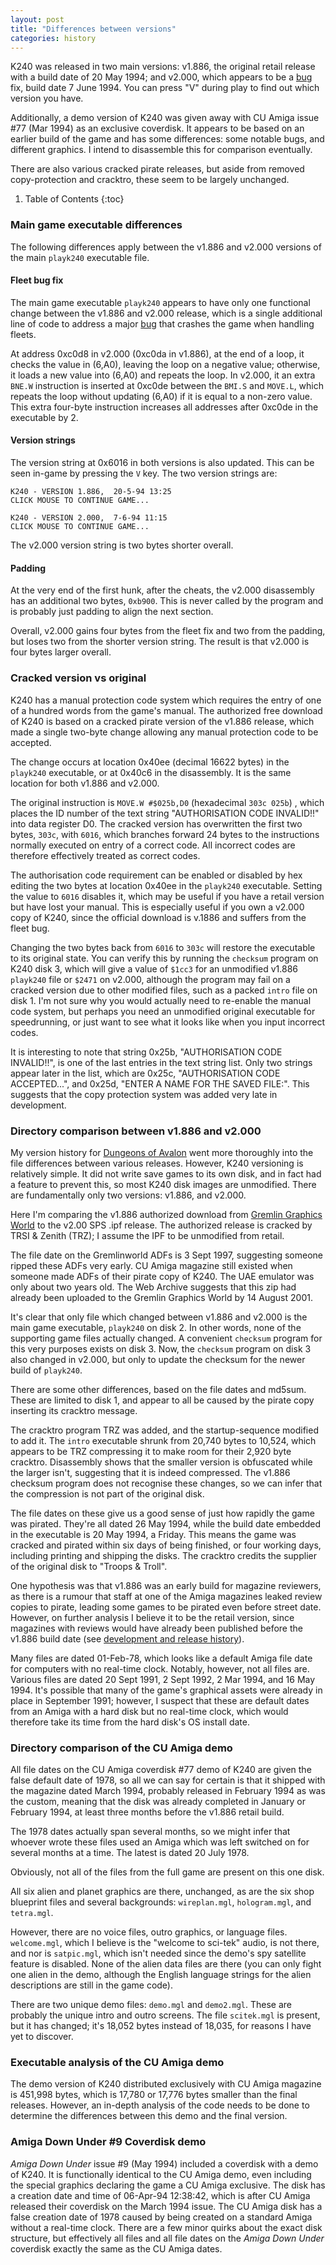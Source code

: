 ```yaml
---
layout: post
title: "Differences between versions"
categories: history
---
```


K240 was released in two main versions: v1.886, the original retail release with
a build date of 20 May 1994; and v2.000, which appears to be a
[bug](../game-mechanics/bugs.html) fix, build date 7 June 1994. You can press
"V" during play to find out which version you have.

Additionally, a demo version of K240 was given away with CU Amiga issue #77 (Mar
1994) as an exclusive coverdisk. It appears to be based on an earlier build of
the game and has some differences: some notable bugs, and different graphics. I
intend to disassemble this for comparison eventually.

There are also various cracked pirate releases, but aside from removed
copy-protection and cracktro, these seem to be largely unchanged.

1. Table of Contents
{:toc}

### Main game executable differences

The following differences apply between the v1.886 and v2.000 versions of the
main `playk240` executable file.

#### Fleet bug fix

The main game executable `playk240` appears to have only one functional change
between the v1.886 and v2.000 release, which is a single additional line of code
to address a major [bug](../game-mechanics/bugs.html) that crashes the game
when handling fleets.

At address 0xc0d8 in v2.000 (0xc0da in v1.886), at the end of a loop, it checks
the value in (6,A0), leaving the loop on a negative value; otherwise, it loads a
new value into (6,A0) and repeats the loop. In v2.000, it an extra `BNE.W`
instruction is inserted at 0xc0de between the `BMI.S` and `MOVE.L`, which
repeats the loop without updating (6,A0) if it is equal to a non-zero value.
This extra four-byte instruction increases all addresses after 0xc0de in the
executable by 2.

#### Version strings

The version string at 0x6016 in both versions is also updated. This can be seen
in-game by pressing the `V` key. The two version strings are:

    K240 - VERSION 1.886,  20-5-94 13:25
    CLICK MOUSE TO CONTINUE GAME...

    K240 - VERSION 2.000,  7-6-94 11:15
    CLICK MOUSE TO CONTINUE GAME...

The v2.000 version string is two bytes shorter overall.

#### Padding

At the very end of the first hunk, after the cheats, the v2.000 disassembly has
an additional two bytes, `0xb900`. This is never called by the program and is
probably just padding to align the next section.

Overall, v2.000 gains four bytes from the fleet fix and two from the padding,
but loses two from the shorter version string. The result is that v2.000 is four
bytes larger overall.

### Cracked version vs original

K240 has a manual protection code system which requires the entry of one of a
hundred words from the game's manual. The authorized free download of K240 is
based on a cracked pirate version of the v1.886 release, which made a single
two-byte change allowing any manual protection code to be accepted.

The change occurs at location 0x40ee (decimal 16622 bytes) in the `playk240`
executable, or at 0x40c6 in the disassembly. It is the same location for both
v1.886 and v2.000.

The original instruction is `MOVE.W #$025b,D0` (hexadecimal `303c 025b`) , which
places the ID number of the text string "AUTHORISATION CODE INVALID!!" into data
register D0. The cracked version has overwritten the first two bytes, `303c`,
with `6016`, which branches forward 24 bytes to the instructions normally
executed on entry of a correct code. All incorrect codes are therefore
effectively treated as correct codes.

The authorisation code requirement can be enabled or disabled by hex editing the
two bytes at location 0x40ee in the `playk240` executable. Setting the value to
`6016` disables it, which may be useful if you have a retail version but have
lost your manual. This is especially useful if you own a v2.000 copy of K240,
since the official download is v.1886 and suffers from the fleet bug.

Changing the two bytes back from `6016` to `303c` will restore the executable to
its original state. You can verify this by running the `checksum` program on
K240 disk 3, which will give a value of `$1cc3` for an unmodified v1.886
`playk240` file or `$2471` on v2.000, although the program may fail on a cracked
version due to other modified files, such as a packed `intro` file on disk 1.
I'm not sure why you would actually need to re-enable the manual code system,
but perhaps you need an unmodified original executable for speedrunning, or just
want to see what it looks like when you input incorrect codes.

It is interesting to note that string 0x25b, "AUTHORISATION CODE INVALID!!", is
one of the last entries in the text string list. Only two strings appear later
in the list, which are 0x25c, "AUTHORISATION CODE ACCEPTED...", and 0x25d,
"ENTER A NAME FOR THE SAVED FILE:". This suggests that the copy protection
system was added very late in development.

### Directory comparison between v1.886 and v2.000

My version history for [Dungeons of
Avalon](https://tetracorp.github.io/dungeons-of-avalon/history/version-differences.html)
went more thoroughly into the file differences between various releases.
However, K240 versioning is relatively simple. It did not write save games to
its own disk, and in fact had a feature to prevent this, so most K240 disk
images are unmodified. There are fundamentally only two versions: v1.886, and
v2.000.

Here I'm comparing the v1.886 authorized download from [Gremlin Graphics
World](http://gremlinworld.emuunlim.com/amiga.htm) to the v2.00 SPS .ipf
release. The authorized release is cracked by TRSI & Zenith (TRZ); I assume the
IPF to be unmodified from retail.

The file date on the Gremlinworld ADFs is 3 Sept 1997, suggesting someone ripped
these ADFs very early. CU Amiga magazine still existed when someone made ADFs of
their pirate copy of K240. The UAE emulator was only about two years old. The
Web Archive suggests that this zip had already been uploaded to the Gremlin
Graphics World by 14 August 2001.

It's clear that only file which changed between v1.886 and v2.000 is the main
game executable, `playk240` on disk 2. In other words, none of the supporting
game files actually changed. A convenient `checksum` program for this very
purposes exists on disk 3.  Now, the `checksum` program on disk 3 also changed
in v2.000, but only to update the checksum for the newer build of `playk240`.

There are some other differences, based on the file dates and md5sum. These are
limited to disk 1, and appear to all be caused by the pirate copy inserting its
cracktro message.

The cracktro program TRZ was added, and the startup-sequence modified to add it.
The `intro` executable shrunk from 20,740 bytes to 10,524, which appears to be
TRZ compressing it to make room for their 2,920 byte cracktro. Disassembly shows
that the smaller version is obfuscated while the larger isn't, suggesting that
it is indeed compressed. The v1.886 checksum program does not recognise these
changes, so we can infer that the compression is not part of the original disk.

The file dates on these give us a good sense of just how rapidly the game was
pirated. They're all dated 26 May 1994, while the build date embedded in the
executable is 20 May 1994, a Friday. This means the game was cracked and pirated
within six days of being finished, or four working days, including printing and
shipping the disks. The cracktro credits the supplier of the original disk to
"Troops & Troll".

One hypothesis was that v1.886 was an early build for magazine reviewers, as
there is a rumour that staff at one of the Amiga magazines leaked review copies
to pirate, leading some games to be pirated even before street date. However, on
further analysis I believe it to be the retail version, since magazines with
reviews would have already been published before the v1.886 build date
(see [development and release history](../history/development.html)).

Many files are dated 01-Feb-78, which looks like a default Amiga file date for
computers with no real-time clock. Notably, however, not all files are. Various
files are dated 20 Sept 1991, 2 Sept 1992, 2 Mar 1994, and 16 May 1994. It's
possible that many of the game's graphical assets were already in place in
September 1991; however, I suspect that these are default dates from an Amiga
with a hard disk but no real-time clock, which would therefore take its time
from the hard disk's OS install date.

### Directory comparison of the CU Amiga demo

All file dates on the CU Amiga coverdisk #77 demo of K240 are given the false
default date of 1978, so all we can say for certain is that it shipped with the
magazine dated March 1994, probably released in February 1994 as was the custom,
meaning that the disk was already completed in January or February 1994, at
least three months before the v1.886 retail build.

The 1978 dates actually span several months, so we might infer that whoever
wrote these files used an Amiga which was left switched on for several months at
a time. The latest is dated 20 July 1978.

Obviously, not all of the files from the full game are present on this one disk.

All six alien and planet graphics are there, unchanged, as are the six shop
blueprint files and several backgrounds: `wireplan.mgl`, `hologram.mgl`,
and `tetra.mgl`.

However, there are no voice files, outro graphics, or language files.
`welcome.mgl`, which I believe is the "welcome to sci-tek" audio, is not there,
and nor is `satpic.mgl`, which isn't needed since the demo's spy satellite
feature is disabled. None of the alien data files are there (you can only fight
one alien in the demo, although the English language strings for the alien
descriptions are still in the game code).

There are two unique demo files: `demo.mgl` and `demo2.mgl`. These are probably
the unique intro and outro screens. The file `scitek.mgl` is present, but it has
changed; it's 18,052 bytes instead of 18,035, for reasons I have yet to
discover.

### Executable analysis of the CU Amiga demo

The demo version of K240 distributed exclusively with CU Amiga magazine is
451,998 bytes, which is 17,780 or 17,776 bytes smaller than the final releases.
However, an in-depth analysis of the code needs to be done to determine the
differences between this demo and the final version.

### Amiga Down Under #9 Coverdisk demo

_Amiga Down Under_ issue #9 (May 1994) included a coverdisk with a demo of K240.
It is functionally identical to the CU Amiga demo, even including the special
graphics declaring the game a CU Amiga exclusive. The disk has a creation
date and time of 06-Apr-94 12:38:42, which is after CU Amiga released their
coverdisk on the March 1994 issue. The CU Amiga disk has a false creation date
of 1978 caused by being created on a standard Amiga without a real-time clock.
There are a few minor quirks about the exact disk structure, but effectively all
files and all file dates on the _Amiga Down Under_ coverdisk exactly the same as
the CU Amiga dates.
